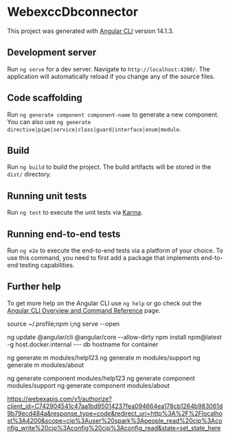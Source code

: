 # WebexccDbconnector

This project was generated with [Angular CLI](https://github.com/angular/angular-cli) version 14.1.3.

## Development server

Run `ng serve` for a dev server. Navigate to `http://localhost:4200/`. The application will automatically reload if you change any of the source files.

## Code scaffolding

Run `ng generate component component-name` to generate a new component. You can also use `ng generate directive|pipe|service|class|guard|interface|enum|module`.

## Build

Run `ng build` to build the project. The build artifacts will be stored in the `dist/` directory.

## Running unit tests

Run `ng test` to execute the unit tests via [Karma](https://karma-runner.github.io).

## Running end-to-end tests

Run `ng e2e` to execute the end-to-end tests via a platform of your choice. To use this command, you need to first add a package that implements end-to-end testing capabilities.

## Further help

To get more help on the Angular CLI use `ng help` or go check out the [Angular CLI Overview and Command Reference](https://angular.io/cli) page.


source ~/.profile;npm i;ng serve --open

ng update @angular/cli @angular/core --allow-dirty
npm install npm@latest -g
host.docker.internal --- db hostname for container

ng generate m modules/help123
ng generate m modules/support
ng generate m modules/about

ng generate component modules/help123
ng generate component modules/support
ng generate component modules/about

https://webexapis.com/v1/authorize?client_id=C742904541c47aa1bd95014237fea094664ea178cb1264b983061d9b79ecd484a&response_type=code&redirect_uri=http%3A%2F%2Flocalhost%3A4200&scope=cjp%3Auser%20spark%3Apeople_read%20cjp%3Aconfig_write%20cjp%3Aconfig%20cjp%3Aconfig_read&state=set_state_here

 